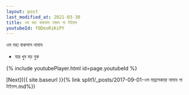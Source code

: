 ```yaml
---
layout: post
last_modified_at: 2021-03-30
title: ওম মহা বাকসাস নামায গা টাইমস
youtubeId: fODeoRiKiPY
---
```

 
 
 ওম মহা বাকসাস নামায  
 
 -  যার খুব বড় বুক 
 
  
 
  
 
 
 
 
 
 


{% include youtubePlayer.html id=page.youtubeId %}
 
[Next]({{ site.baseurl }}{% link  split1/_posts/2017-09-01-ওম মাহ্রাসকায়া নামায গা টাইমস.md%})
 
